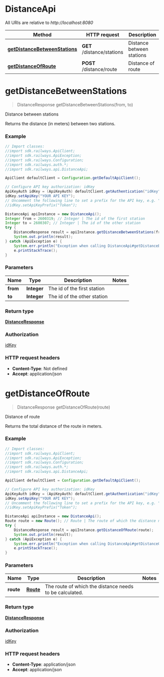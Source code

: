 # DistanceApi

All URIs are relative to *http://localhost:8080*

Method | HTTP request | Description
------------- | ------------- | -------------
[**getDistanceBetweenStations**](DistanceApi.md#getDistanceBetweenStations) | **GET** /distance/stations | Distance between stations
[**getDistanceOfRoute**](DistanceApi.md#getDistanceOfRoute) | **POST** /distance/route | Distance of route


<a name="getDistanceBetweenStations"></a>
# **getDistanceBetweenStations**
> DistanceResponse getDistanceBetweenStations(from, to)

Distance between stations

Returns the distance (in meters) between two stations.

### Example
```java
// Import classes:
//import sdk.railways.ApiClient;
//import sdk.railways.ApiException;
//import sdk.railways.Configuration;
//import sdk.railways.auth.*;
//import sdk.railways.api.DistanceApi;

ApiClient defaultClient = Configuration.getDefaultApiClient();

// Configure API key authorization: idKey
ApiKeyAuth idKey = (ApiKeyAuth) defaultClient.getAuthentication("idKey");
idKey.setApiKey("YOUR API KEY");
// Uncomment the following line to set a prefix for the API key, e.g. "Token" (defaults to null)
//idKey.setApiKeyPrefix("Token");

DistanceApi apiInstance = new DistanceApi();
Integer from = 2600319; // Integer | The id of the first station
Integer to = 2600307; // Integer | The id of the other station
try {
    DistanceResponse result = apiInstance.getDistanceBetweenStations(from, to);
    System.out.println(result);
} catch (ApiException e) {
    System.err.println("Exception when calling DistanceApi#getDistanceBetweenStations");
    e.printStackTrace();
}
```

### Parameters

Name | Type | Description  | Notes
------------- | ------------- | ------------- | -------------
 **from** | **Integer**| The id of the first station |
 **to** | **Integer**| The id of the other station |

### Return type

[**DistanceResponse**](DistanceResponse.md)

### Authorization

[idKey](../README.md#idKey)

### HTTP request headers

 - **Content-Type**: Not defined
 - **Accept**: application/json

<a name="getDistanceOfRoute"></a>
# **getDistanceOfRoute**
> DistanceResponse getDistanceOfRoute(route)

Distance of route

Returns the total distance of the route in meters.

### Example
```java
// Import classes:
//import sdk.railways.ApiClient;
//import sdk.railways.ApiException;
//import sdk.railways.Configuration;
//import sdk.railways.auth.*;
//import sdk.railways.api.DistanceApi;

ApiClient defaultClient = Configuration.getDefaultApiClient();

// Configure API key authorization: idKey
ApiKeyAuth idKey = (ApiKeyAuth) defaultClient.getAuthentication("idKey");
idKey.setApiKey("YOUR API KEY");
// Uncomment the following line to set a prefix for the API key, e.g. "Token" (defaults to null)
//idKey.setApiKeyPrefix("Token");

DistanceApi apiInstance = new DistanceApi();
Route route = new Route(); // Route | The route of which the distance needs to be calculated.
try {
    DistanceResponse result = apiInstance.getDistanceOfRoute(route);
    System.out.println(result);
} catch (ApiException e) {
    System.err.println("Exception when calling DistanceApi#getDistanceOfRoute");
    e.printStackTrace();
}
```

### Parameters

Name | Type | Description  | Notes
------------- | ------------- | ------------- | -------------
 **route** | [**Route**](Route.md)| The route of which the distance needs to be calculated. |

### Return type

[**DistanceResponse**](DistanceResponse.md)

### Authorization

[idKey](../README.md#idKey)

### HTTP request headers

 - **Content-Type**: application/json
 - **Accept**: application/json

